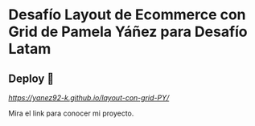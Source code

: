 # Desafío Layout de Ecommerce con Grid de Pamela Yáñez para Desafío Latam

## Deploy 🚀

_https://yanez92-k.github.io/layout-con-grid-PY/_

Mira el link para conocer mi proyecto.
